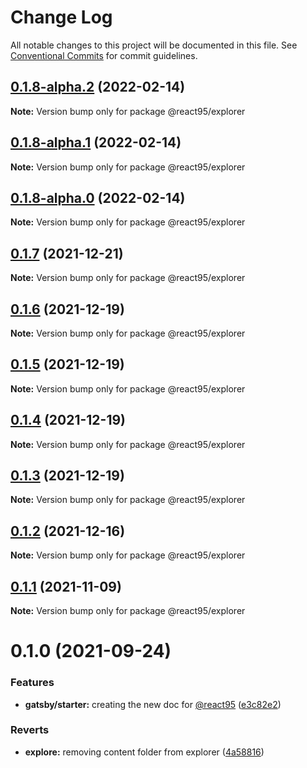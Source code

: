 # Change Log

All notable changes to this project will be documented in this file.
See [Conventional Commits](https://conventionalcommits.org) for commit guidelines.

## [0.1.8-alpha.2](https://github.com/React95/React95/compare/@react95/explorer@0.1.8-alpha.1...@react95/explorer@0.1.8-alpha.2) (2022-02-14)

**Note:** Version bump only for package @react95/explorer





## [0.1.8-alpha.1](https://github.com/React95/React95/compare/@react95/explorer@0.1.8-alpha.0...@react95/explorer@0.1.8-alpha.1) (2022-02-14)

**Note:** Version bump only for package @react95/explorer





## [0.1.8-alpha.0](https://github.com/React95/React95/compare/@react95/explorer@0.1.7...@react95/explorer@0.1.8-alpha.0) (2022-02-14)

**Note:** Version bump only for package @react95/explorer





## [0.1.7](https://github.com/React95/React95/compare/@react95/explorer@0.1.6...@react95/explorer@0.1.7) (2021-12-21)

**Note:** Version bump only for package @react95/explorer





## [0.1.6](https://github.com/React95/React95/compare/@react95/explorer@0.1.5...@react95/explorer@0.1.6) (2021-12-19)

**Note:** Version bump only for package @react95/explorer





## [0.1.5](https://github.com/React95/React95/compare/@react95/explorer@0.1.4...@react95/explorer@0.1.5) (2021-12-19)

**Note:** Version bump only for package @react95/explorer





## [0.1.4](https://github.com/React95/React95/compare/@react95/explorer@0.1.3...@react95/explorer@0.1.4) (2021-12-19)

**Note:** Version bump only for package @react95/explorer





## [0.1.3](https://github.com/React95/React95/compare/@react95/explorer@0.1.2...@react95/explorer@0.1.3) (2021-12-19)

**Note:** Version bump only for package @react95/explorer





## [0.1.2](https://github.com/React95/React95/compare/@react95/explorer@0.1.1...@react95/explorer@0.1.2) (2021-12-16)

**Note:** Version bump only for package @react95/explorer





## [0.1.1](https://github.com/React95/React95/compare/@react95/explorer@0.1.0...@react95/explorer@0.1.1) (2021-11-09)

**Note:** Version bump only for package @react95/explorer





# 0.1.0 (2021-09-24)


### Features

* **gatsby/starter:** creating the new doc for [@react95](https://github.com/react95) ([e3c82e2](https://github.com/React95/React95/commit/e3c82e272b5c50916c805e08b0c9a9be136244e2))


### Reverts

* **explore:** removing content folder from explorer ([4a58816](https://github.com/React95/React95/commit/4a58816ad0416079c4f987ef53ca6dd11130ab01))
